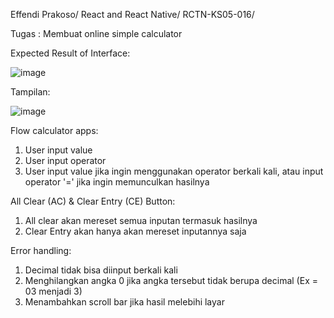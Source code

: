   
  Effendi Prakoso/
  React and React Native/
  RCTN-KS05-016/
  
  Tugas : 
    Membuat online simple calculator 
   
  Expected Result of Interface:
  
![image](https://user-images.githubusercontent.com/90124411/186601559-094adf1e-00ab-4fda-9ab3-c3f18343f362.png)

    
  
  Tampilan:
  
   ![image](https://user-images.githubusercontent.com/90124411/186600205-5e30ec0b-263c-47e1-a509-558cfd621bee.png)

Flow calculator apps: 
  1. User input value 
  2. User input operator
  3. User input value jika ingin menggunakan operator berkali kali, atau input operator '=' jika ingin memunculkan hasilnya

All Clear (AC) & Clear Entry (CE) Button:
  1. All clear akan mereset semua inputan termasuk hasilnya
  2. Clear Entry akan hanya akan mereset inputannya saja

Error handling: 
  1. Decimal tidak bisa diinput berkali kali
  2. Menghilangkan angka 0 jika angka tersebut tidak berupa decimal (Ex = 03 menjadi 3)
  3. Menambahkan scroll bar jika hasil melebihi layar

